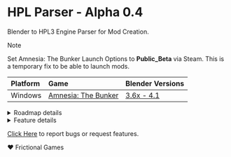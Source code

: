 # HPL Parser - Alpha 0.4
Blender to HPL3 Engine Parser for Mod Creation.

> [!NOTE]
> Set Amnesia: The Bunker Launch Options to **Public_Beta** via Steam. This is a temporary fix to be able to launch mods.


| Platform  | Game | Blender Versions |
| :---         |     :---      |         :--- |
| Windows  | [Amnesia: The Bunker](https://store.steampowered.com/app/1944430/Amnesia_The_Bunker/)  |      [3.6x - 4.1](https://builder.blender.org/download/daily/)

<details>
   
<summary>Roadmap details</summary>

## Roadmap
2. [x] v0.1: Basic level decoration. texture, material, model, visual assets export is mostly working.
2. [x] v0.2: Basic interactable entities. i.e.: Prop_Lamp, Prop_Grab... entity file exports are mostly working.
2. [x] v0.3: Mod Initialization.
2. [x] v0.4: Demo Project.
2. [ ] v0.5: Basic asset imports. game content imports are mostly working.
2. [ ] v0.6: Interchangeability, HPL Parser can read *.hpm files.
2. [ ] v0.7: ...

</details>

<details>
   
<summary>Feature details</summary>

## Features
1. [ ] Interchangeability HPL Level Editor <=> Blender HPL_Parser
   - [ ] Hpm importer
1. [x] Mod Initialization
1. [ ] Collaborative workflow (user IDs)
1. Full level editor feature set
   - [x] StaticObjects
      - [x] detail meshes
   - [x] Entities
   - [x] Lights
   - [ ] Areas
   - [ ] Particles
   - [ ] Sounds
   - [ ] LightMasks
1. Full material editor feature set
   - [x] SolidDiffuse
   - [ ] ...
1. Full model editor feature set
   - [x] StaticObjects
   - [x] Entities
      - [ ] Animations
      - [ ] ProcAnimations

</details>


[Click Here](https://github.com/rbx775/HplParser/issues) to report bugs or request features.

❤️ Frictional Games